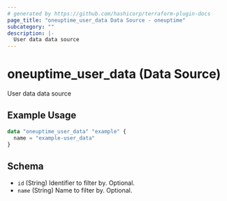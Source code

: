 ```yaml
---
# generated by https://github.com/hashicorp/terraform-plugin-docs
page_title: "oneuptime_user_data Data Source - oneuptime"
subcategory: ""
description: |-
  User data data source
---
```


# oneuptime_user_data (Data Source)

User data data source

## Example Usage

```terraform
data "oneuptime_user_data" "example" {
  name = "example-user_data"
}
```

## Schema

- `id` (String) Identifier to filter by. Optional.
- `name` (String) Name to filter by. Optional.
